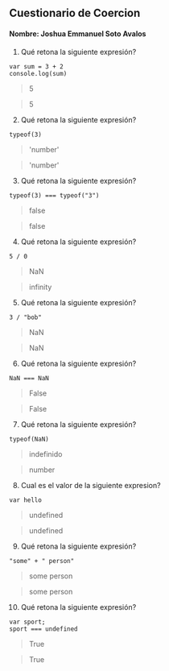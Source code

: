 ## Cuestionario de Coercion
#### Nombre: Joshua Emmanuel Soto Avalos

1. Qué retona la siguiente expresión?
```
var sum = 3 + 2
console.log(sum)
```

> 5

> 5

2. Qué retona la siguiente expresión?
```
typeof(3)
```

>'number'

>'number'

3. Qué retona la siguiente expresión?
```
typeof(3) === typeof("3")
```
> false

> false

4. Qué retona la siguiente expresión?
```
5 / 0
```

> NaN

> infinity

5. Qué retona la siguiente expresión?
```
3 / "bob"
```

> NaN

> NaN

6. Qué retona la siguiente expresión?
```
NaN === NaN
```

> False

> False

7. Qué retona la siguiente expresión?
```
typeof(NaN)
```

> indefinido

> number

8. Cual es el valor de la siguiente expresion?
```
var hello
```

> undefined

> undefined

9. Qué retona la siguiente expresión?
```
"some" + " person"
```

> some person

> some person

10. Qué retona la siguiente expresión?
```
var sport; 
sport === undefined
```

> True

> True


